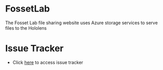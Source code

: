 # FossetLab
The Fosset Lab file sharing website uses Azure storage services to serve files to the Hololens

# Issue Tracker
- Click [here](https://docs.google.com/document/d/1PvnJ3H2rJbdpO8gv3PnJCP7vFf_NUq-UZQef844VqQA/edit?usp=sharing) to access issue tracker
